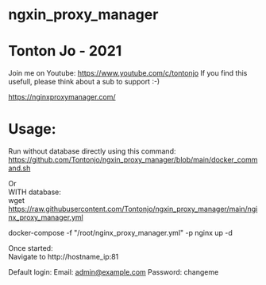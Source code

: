 # ngxin_proxy_manager

# Tonton Jo - 2021
Join me on Youtube: https://www.youtube.com/c/tontonjo
If you find this usefull, please think about a sub to support :-)

https://nginxproxymanager.com/

# Usage:

Run without database directly using this command:  
https://github.com/Tontonjo/ngxin_proxy_manager/blob/main/docker_command.sh

Or  
WITH database:  
wget https://raw.githubusercontent.com/Tontonjo/ngxin_proxy_manager/main/nginx_proxy_manager.yml

docker-compose -f "/root/nginx_proxy_manager.yml" -p nginx up -d

Once started:  
Navigate to http://hostname_ip:81

Default login: 
Email:    admin@example.com
Password: changeme
